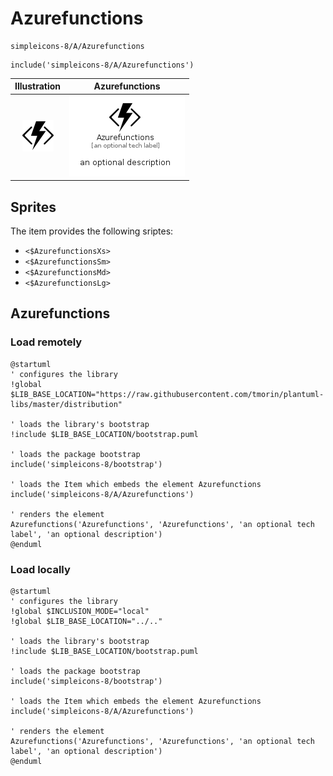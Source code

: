 # Azurefunctions


```text
simpleicons-8/A/Azurefunctions
```

```text
include('simpleicons-8/A/Azurefunctions')
```



| Illustration | Azurefunctions |
| :---: | :---: |
| ![illustration for Illustration](../../simpleicons-8/A/Azurefunctions.png) | ![illustration for Azurefunctions](../../simpleicons-8/A/Azurefunctions.Local.png) |



## Sprites
The item provides the following sriptes:

- `<$AzurefunctionsXs>`
- `<$AzurefunctionsSm>`
- `<$AzurefunctionsMd>`
- `<$AzurefunctionsLg>`





## Azurefunctions

### Load remotely
```plantuml
@startuml
' configures the library
!global $LIB_BASE_LOCATION="https://raw.githubusercontent.com/tmorin/plantuml-libs/master/distribution"

' loads the library's bootstrap
!include $LIB_BASE_LOCATION/bootstrap.puml

' loads the package bootstrap
include('simpleicons-8/bootstrap')

' loads the Item which embeds the element Azurefunctions
include('simpleicons-8/A/Azurefunctions')

' renders the element
Azurefunctions('Azurefunctions', 'Azurefunctions', 'an optional tech label', 'an optional description')
@enduml
```

### Load locally
```plantuml
@startuml
' configures the library
!global $INCLUSION_MODE="local"
!global $LIB_BASE_LOCATION="../.."

' loads the library's bootstrap
!include $LIB_BASE_LOCATION/bootstrap.puml

' loads the package bootstrap
include('simpleicons-8/bootstrap')

' loads the Item which embeds the element Azurefunctions
include('simpleicons-8/A/Azurefunctions')

' renders the element
Azurefunctions('Azurefunctions', 'Azurefunctions', 'an optional tech label', 'an optional description')
@enduml
```

